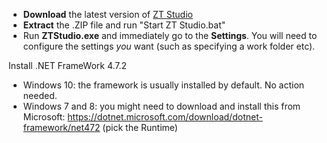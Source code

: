* **Download** the latest version of [ZT Studio](https://github.com/jbostoen/ZTStudio/archive/master.zip)
* **Extract** the .ZIP file and run "Start ZT Studio.bat"
* Run **ZTStudio.exe** and immediately go to the **Settings**. You will need to configure the settings *you* want (such as specifying a work folder etc).

Install .NET FrameWork 4.7.2
* Windows 10: the framework is usually installed by default. No action needed.
* Windows 7 and 8: you might need to download and install this from Microsoft: https://dotnet.microsoft.com/download/dotnet-framework/net472 (pick the Runtime)